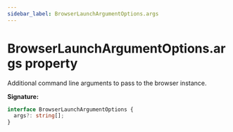 ```yaml
---
sidebar_label: BrowserLaunchArgumentOptions.args
---
```


# BrowserLaunchArgumentOptions.args property

Additional command line arguments to pass to the browser instance.

**Signature:**

```typescript
interface BrowserLaunchArgumentOptions {
  args?: string[];
}
```
